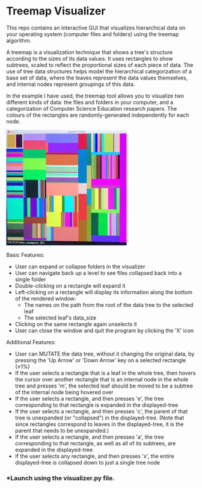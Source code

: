 # Treemap Visualizer
 
 
This repo contains an interactive GUI that visualizes hierarchical data on your operating system (computer files and folders) using the treemap algorithm.

A treemap is a visualization technique that shows a tree's structure according to the sizes of its data values. It uses rectangles to show subtrees, scaled to reflect the proportional sizes of each piece of data. The use of tree data structures helps model the hierarchical categorization of a base set of data, where the leaves represent the data values themselves, and internal nodes represent groupings of this data.

In the example I have used, the treemap tool allows you to visualize two different kinds of data: the files and folders in your computer, and a categorization of Computer Science Education research papers. The colours of the rectangles are randomly-generated independently for each node.


![](Render.JPG)


Basic Features: 

   - User can expand or collapse folders in the visualizer 
   - User can navigate back up a level to see files collapsed back into a single folder
   - Double-clicking on a rectangle will expand it
   - Left-clicking on a rectangle will display its information along the bottom of the rendered window:
        - The names on the path from the root of the data tree to the selected leaf
        - The selected leaf's data_size
   - Clicking on the same rectangle again unselects it
   - User can close the window and quit the program by clicking the 'X' icon
   
   
Additional Features:

   - User can MUTATE the data tree, without it changing the original data, by pressing the 'Up Arrow' or 'Down Arrow' key on a selected rectangle (±1%)
   - If the user selects a rectangle that is a leaf in the whole tree, then hovers the cursor over another rectangle that is an internal node in the whole tree and presses 'm',      the selected leaf should be moved to be a subtree of the internal node being hovered over
   - If the user selects a rectangle, and then presses 'e', the tree corresponding to that rectangle is expanded in the displayed-tree
   - If the user selects a rectangle, and then presses 'c', the parent of that tree is unexpanded (or "collapsed") in the displayed-tree. (Note that since rectangles correspond      to leaves in the displayed-tree, it is the parent that needs to be unexpanded.)
   - If the user selects a rectangle, and then presses 'a', the tree corresponding to that rectangle, as well as all of its subtrees, are expanded in the displayed-tree
   - If the user selects any rectangle, and then presses 'x', the entire displayed-tree is collapsed down to just a single tree node
   
   
### *Launch using the visualizer.py file.
